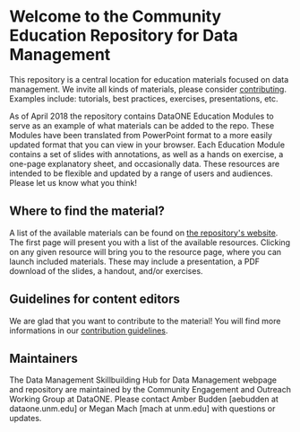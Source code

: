 # Welcome to the Community Education Repository for Data Management

This repository is a central location for education materials focused on data management. We invite all kinds of materials, please consider [contributing][CONTRIB]. Examples include: tutorials, best practices, exercises, presentations, etc.

As of April 2018 the repository contains DataONE Education Modules to serve as an example of what materials can be added to the repo. These Modules have been translated from PowerPoint format to a more easily updated format that you can view in your browser. Each Education Module contains a set of slides with annotations, as well as a hands on exercise, a one-page explanatory sheet, and occasionally data. These resources are intended to be flexible and updated by a range of users and audiences. Please let us know what you think!

[CONTRIB]: CONTRIBUTING.md "Contribution guidelines"

## Where to find the material?

A list of the available materials can be found on [the repository's website][website]. The first page will present you with a list of the available resources. Clicking on any given resource will bring you to the resource page, where you can launch included materials. These may include a presentation, a PDF download of the slides, a handout, and/or exercises.

[website]: https://dataoneorg.github.io/Education/ "Homepage for the Data Management Skillbuilding Hub website"


## Guidelines for content editors

We are glad that you want to contribute to the material! You will find more
informations in our [contribution guidelines][CONTRIB].


## Maintainers

The Data Management Skillbuilding Hub for Data Management webpage and repository are maintained by the Community Engagement and Outreach Working Group at DataONE. Please contact Amber Budden [aebudden at dataone.unm.edu] or Megan Mach [mach at unm.edu] with questions or updates.
